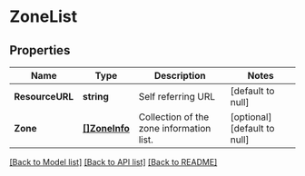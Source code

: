 # ZoneList

## Properties
Name | Type | Description | Notes
------------ | ------------- | ------------- | -------------
**ResourceURL** | **string** | Self referring URL | [default to null]
**Zone** | [**[]ZoneInfo**](ZoneInfo.md) | Collection of the zone information list. | [optional] [default to null]

[[Back to Model list]](../README.md#documentation-for-models) [[Back to API list]](../README.md#documentation-for-api-endpoints) [[Back to README]](../README.md)


